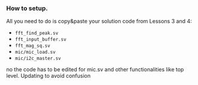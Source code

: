 ### How to setup.

All you need to do is copy&paste your solution code from Lessons 3 and 4:
* `fft_find_peak.sv`
* `fft_input_buffer.sv`
* `fft_mag_sq.sv`
* `mic/mic_load.sv`
* `mic/i2c_master.sv`

no the code has to be edited for mic.sv and other functionalities like top level. Updating to avoid confusion
